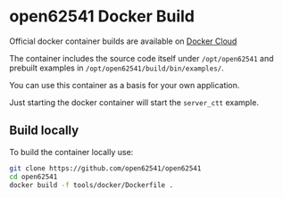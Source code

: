 # open62541 Docker Build

Official docker container builds are available on [Docker Cloud](https://cloud.docker.com/u/open62541/repository/registry-1.docker.io/open62541/open62541)

The container includes the source code itself under `/opt/open62541` and prebuilt examples in `/opt/open62541/build/bin/examples/`.

You can use this container as a basis for your own application. 

Just starting the docker container will start the `server_ctt` example.

## Build locally

To build the container locally use:

```bash
git clone https://github.com/open62541/open62541
cd open62541
docker build -f tools/docker/Dockerfile .
```
